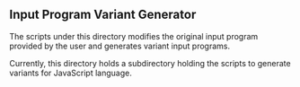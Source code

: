 ## Input Program Variant Generator

The scripts under this directory modifies the original input program provided by the user and generates variant input programs.

Currently, this directory holds a subdirectory holding the scripts to generate variants for JavaScript language.
